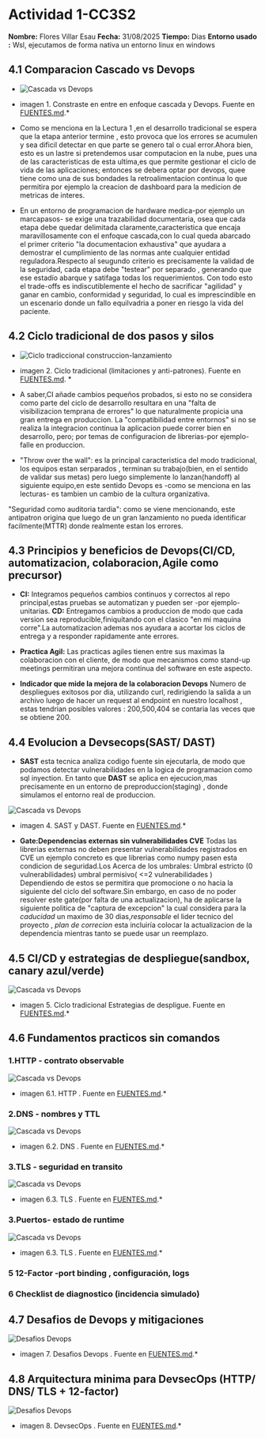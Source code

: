 # Actividad 1-CC3S2                                     
**Nombre:** Flores Villar Esau
**Fecha:** 31/08/2025
**Tiempo:** Dias
**Entorno usado :** Wsl, ejecutamos de forma nativa un entorno linux en windows

## 4.1 Comparacion Cascado vs Devops
- ![Cascada vs Devops](imagenes/devops-vs-cascada.png)
* imagen 1. Constraste en entre en enfoque cascada y Devops. Fuente en [FUENTES.md](FUENTES.md).*

- Como se menciona en la Lectura 1 ,en el desarrollo tradicional se espera que la etapa anterior termine , esto provoca que los errores se acumulen y sea dificil detectar en que parte se genero tal o cual error.Ahora bien, esto es un lastre si pretendemos usar computacion en la nube, pues  una de las caracteristicas de esta ultima,es que permite gestionar el ciclo de vida de las aplicaciones; entonces se debera optar por devops, quee tiene como una de sus bondades la  retroalimentacion continua lo que permitira  por ejemplo la creacion de dashboard para la medicion de metricas de interes.

- En un entorno de programacion de hardware medica-por ejemplo un marcapasos- se exige una trazabilidad documentaria, osea que cada etapa debe quedar delimitada claramente,caracteristica que encaja maravillosamente con el enfoque cascada,con lo cual queda abarcado el primer criterio "la documentacion exhaustiva" que ayudara a demostrar el cumplimiento de las normas ante cualquier entidad reguladora.Respecto al seugundo criterio es precisamente la validad de la seguridad, cada etapa debe "testear" por separado , generando que ese estadío abarque y satifaga todas los requerimientos.
Con todo esto el trade-offs es indiscutiblemente el hecho de sacrificar "agilidad" y ganar en cambio, conformidad y seguridad, lo cual es imprescindible en un escenario donde un fallo equilvadria a poner en riesgo la vida del paciente.


## 4.2 Ciclo tradicional de dos pasos y silos
- ![Ciclo tradiccional construccion-lanzamiento](imagenes/silos-equipos.png)
* imagen 2. Ciclo tradicional (limitaciones y anti-patrones). Fuente en [FUENTES.md](FUENTES.md). *

- A saber,CI añade cambios pequeños probados, si esto no se considera como parte del ciclo de desarrollo resultara en una "falta de visibilizacion temprana de errores" lo que naturalmente propicia una gran entrega en produccion.
La "compatibilidad entre entornos" si no se realiza la integracion continua la aplicacion puede correr bien en desarrollo, pero; por temas de configuracion de librerias-por ejemplo- falle en produccion.

- "Throw over the wall": es la principal caracteristica del modo tradicional, los equipos estan serparados , terminan su trabajo(bien, en el sentido de validar sus metas) pero luego simplemente lo lanzan(handoff) al siguiente equipo,en este sentido Devops es -como se menciona en las lecturas- es tambien un cambio de la cultura organizativa.

"Seguridad como auditoria tardia": como se viene mencionando, este antipatron origina que luego de un gran lanzamiento  no pueda identificar facilmente(MTTR) donde realmente estan los errores.

## 4.3 Principios y beneficios de Devops(CI/CD, automatizacion, colaboracion,Agile como precursor)

- **CI:** Integramos pequeños cambios continuos y correctos  al repo principal,estas pruebas se automatizan y pueden ser -por ejemplo- unitarias.
**CD:** Entregamos cambios a produccion de modo que cada version sea reproducible,finiquitando con el clasico "en mi maquina corre".La automatizacion ademas nos ayudara a acortar los ciclos de entrega y a responder rapidamente ante errores.
- **Practica Agil:**
Las practicas agiles tienen entre sus maximas la colaboracion con el cliente, de modo que mecanismos como  stand-up meetings permitiran una mejora continua del software en este aspecto.

- **Indicador que mide la mejora de la colaboracion Devops**
Numero de despliegues exitosos por dia, utilizando curl, redirigiendo la salida a un archivo luego de hacer un request al endpoint en nuestro localhost , estas tendrian posibles valores : 200,500,404 se contaria las veces que se obtiene 200.

## 4.4 Evolucion a Devsecops(SAST/ DAST)
- **SAST** esta tecnica analiza codigo fuente sin ejecutarla, de modo que podamos detectar vulnerabilidades en la logica de programacion como sql inyection. En tanto que **DAST** se aplica en ejecucion,mas precisamente en un entorno de preproduccion(staging) , donde simulamos el entorno real de produccion.

![Cascada vs Devops](imagenes/SAST_DAST.png)
* imagen 4. SAST y DAST. Fuente en [FUENTES.md](FUENTES.md).*

- **Gate:Dependencias externas sin vulnerabilidades CVE** Todas las librerias externas no deben presentar vulnerabilidades registrados en CVE
un ejemplo concreto es que librerias como numpy pasen esta condicion de seguridad.Los Acerca de los umbrales: 
Umbral estricto (0 vulnerabilidades)
umbral permisivo( <=2 vulnerabilidades ) 
Dependiendo de estos se permitira que promocione o no  hacia la siguiente del ciclo del software.Sin embargo, en caso de no poder resolver este gate(por falta de una actualizacion), ha de aplicarse la siguiente politica de "captura de excepcion" la cual considera para la *caducidad* un maximo de 30 dias,*responsable* el lider tecnico del proyecto , *plan de correcion* esta incluiría colocar la actualizacion de la dependencia mientras tanto se puede usar un reemplazo.
## 4.5 CI/CD y estrategias de despliegue(sandbox, canary azul/verde)

![Cascada vs Devops](imagenes/pipeline_canary.png)
* imagen 5. Ciclo tradicional Estrategias de despligue. Fuente en [FUENTES.md](FUENTES.md).*

## 4.6 Fundamentos practicos sin comandos 

### 1.HTTP - contrato observable
![Cascada vs Devops](imagenes/http-evidencia.png)
* imagen 6.1. HTTP . Fuente en [FUENTES.md](FUENTES.md).*

### 2.DNS - nombres y TTL
![Cascada vs Devops](imagenes/dns-ttl.png)
* imagen 6.2. DNS . Fuente en [FUENTES.md](FUENTES.md).*

### 3.TLS - seguridad en transito
![Cascada vs Devops](imagenes/tls-cert.png)
* imagen 6.3. TLS . Fuente en [FUENTES.md](FUENTES.md).*

### 3.Puertos- estado de runtime
![Cascada vs Devops](imagenes/puertos.png)
* imagen 6.3. TLS . Fuente en [FUENTES.md](FUENTES.md).*

### 5 12-Factor -port binding , configuración, logs

### 6 Checklist de diagnostico (incidencia simulado)

## 4.7 Desafios de Devops y mitigaciones
![Desafios Devops](imagenes/desafios_devops.png)
* imagen 7. Desafios Devops . Fuente en [FUENTES.md](FUENTES.md).*

## 4.8 Arquitectura minima para DevsecOps (HTTP/ DNS/ TLS + 12-factor)
![Desafios Devops](imagenes/arquitectura_minima.png)
* imagen 8. DevsecOps . Fuente en [FUENTES.md](FUENTES.md).*



